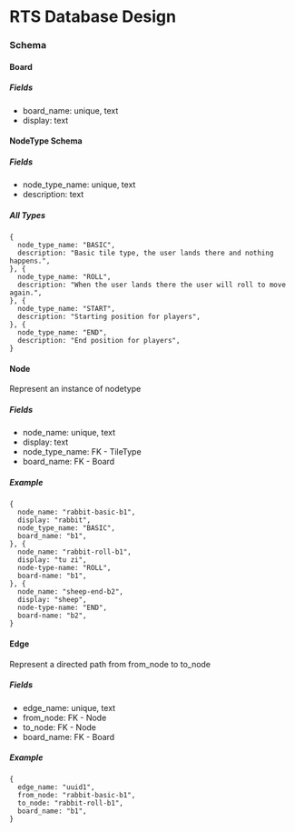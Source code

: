 # RTS Database Design

### Schema

#### Board
##### Fields
- board_name: unique, text
- display: text

#### NodeType Schema
##### Fields
- node_type_name: unique, text
- description: text

##### All Types
```
{
  node_type_name: "BASIC",
  description: "Basic tile type, the user lands there and nothing happens.",
}, {
  node_type_name: "ROLL",
  description: "When the user lands there the user will roll to move again.",
}, {
  node_type_name: "START",
  description: "Starting position for players",
}, {
  node_type_name: "END",
  description: "End position for players",
}
```

#### Node
Represent an instance of nodetype

##### Fields
- node_name: unique, text
- display: text
- node_type_name: FK - TileType
- board_name: FK - Board

##### Example
```
{
  node_name: "rabbit-basic-b1",
  display: "rabbit",
  node_type_name: "BASIC",
  board_name: "b1",
}, {
  node_name: "rabbit-roll-b1",
  display: "tu zi",
  node-type-name: "ROLL",
  board-name: "b1",
}, {
  node_name: "sheep-end-b2",
  display: "sheep",
  node-type-name: "END",
  board-name: "b2",
}
```
#### Edge
Represent a directed path from from_node to to_node

##### Fields
- edge_name: unique, text
- from_node: FK - Node
- to_node: FK - Node
- board_name: FK - Board

##### Example
```
{
  edge_name: "uuid1",
  from_node: "rabbit-basic-b1",
  to_node: "rabbit-roll-b1",
  board_name: "b1",
}
```
